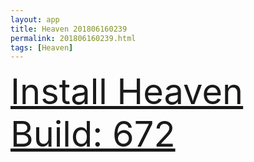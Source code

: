 ```yaml
---
layout: app
title: Heaven 201806160239
permalink: 201806160239.html
tags: [Heaven]
---
```

<div class="pure-g">
    <div class="pure-u-1-1" style="font-size: 4em">
        <a class="pure-button-primary" href="itms-services://?action=download-manifest&url=https%3A%2F%2Flitsungyisigono.github.io%2FTestScript%2Fmanifests%2F201806160239.plist"><i class="fa fa-download" aria-hidden="true"></i>Install Heaven Build: 672</a>
    </div>
</div>
